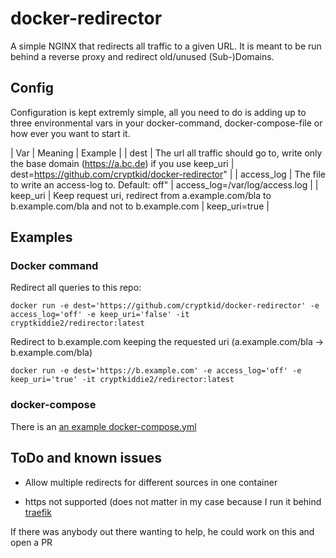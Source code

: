 # docker-redirector
A simple NGINX that redirects all traffic to a given URL.
It is meant to be run behind a reverse proxy and redirect old/unused (Sub-)Domains.

## Config
Configuration is kept extremly simple, all you need to do is adding up to three environmental vars in your docker-command, docker-compose-file or how ever you want to start it.

| Var         | Meaning    | Example |
| dest        | The url all traffic should go to, write only the base domain (https://a.bc.de) if you use keep\_uri | dest=https://github.com/cryptkid/docker-redirector" |
| access\_log | The file to write an access-log to. Default: off" | access\_log=/var/log/access.log |
| keep\_uri   | Keep request uri, redirect from a.example.com/bla to b.example.com/bla and not to b.example.com | keep\_uri=true |

## Examples

### Docker command

Redirect all queries to this repo:

```
docker run -e dest='https://github.com/cryptkid/docker-redirector' -e access_log='off' -e keep_uri='false' -it cryptkiddie2/redirector:latest
```

Redirect to  b.example.com keeping the requested uri
(a.example.com/bla -> b.example.com/bla)

```
docker run -e dest='https://b.example.com' -e access_log='off' -e keep_uri='true' -it cryptkiddie2/redirector:latest
``` 

### docker-compose

There is an [an example docker-compose.yml](https://github.com/CryptKid/docker-redirector/blob/master/examples/docker-compose.yml)

## ToDo and known issues

- Allow multiple redirects for different sources in one container

- https not supported (does not matter in my case because I run it behind [traefik](https://traefik.io/)

If there was anybody out there wanting to help, he could work on this and open a PR
